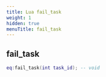 ```yaml
---
title: Lua fail_task
weight: 1
hidden: true
menuTitle: fail_task
---
```

## fail_task
```lua
eq:fail_task(int task_id); -- void
```